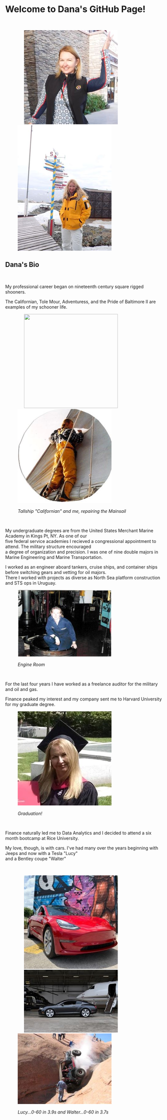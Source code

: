 <h1>Welcome to Dana's GitHub Page!</h1><br>
<figure>
  <p align="left">
    <img width="300" height="300" src="Images/Avatar.jpg" hspace="20"><img width="300" src="Images/Antarctica.JPG">
  </p>
</figure>
<h2>Dana's Bio</h2><br>
<p>My professional career began on nineteenth century square rigged shooners.</p>
<p>The Californian, Tole Mour, Adventuress, and the Pride of Baltimore II are examples of my schooner life.</p>
<figure>
  <p align="left">
    <img width="300" height="300"
      src="https://upload.wikimedia.org/wikipedia/commons/thumb/a/a0/Bateaugoelette.jpg/300px-Bateaugoelette.jpg"
      hspace="20"><img width="300" height="300" src="Images/Schooner.JPG">
  <figcaption><em>Tallship "Californian" and me, repairing the Mainsail</em></figcaption>
  </p>
</figure>
<br>
<p>My undergraduate degrees are from the United States Merchant Marine Academy in Kings Pt, NY. As one of our <br>
  five federal service academies I recieved a congressional appointment to attend. The military structure encouraged<br>
  a degree of organization and precision. I was one of nine double majors in Marine Engineering and Marine
  Transportation.</p>
<p>I worked as an engineer aboard tankers, cruise ships, and container ships before switching gears and vetting for oil
  majors.<br>
  There I worked with projects as diverse as North Sea platform construction and STS ops in Uruguay.</p>
<figure>
  <p align="left">
    <img width="300" src="Images/Eng.JPG">
  <figcaption><em>Engine Room</em></figcaption>
  </p>
</figure>
<br>
<p>For the last four years I have worked as a freelance auditor for the military and oil and gas.</p>
<p>Finance peaked my interest and my company sent me to Harvard University for my graduate degree.</p>
<figure>
  <p align="left">
    <img width="300" src="Images/Harvard.JPG"><figcaption><em>Graduation!</em></figcaption>
  </p>
</figure>
<br>
<p>Finance naturally led me to Data Analytics and I decided to attend a six month bootcamp at Rice University.</p>
<p>My love, though, is with cars. I've had many over the years beginning with Jeeps and now with a Tesla "Lucy"<br>
  and a Bentley coupe "Walter"</p>

<figure>
  <br>
  <p align="left">
    <img width="300" src="Images/Lucy.jpg" hspace="20"><img width="300" src="Images/Walter.JPG" hspace="20"><img width="300" src="Images/Jeep.JPG">
  </p>
  <figcaption><em>Lucy...0-60 in 3.9s and Walter...0-60 in 3.7s</em></figcaption>
</figure>

</body>

</html>
